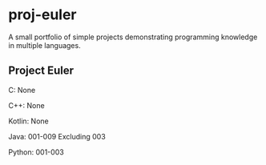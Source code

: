 # proj-euler

A small portfolio of simple projects demonstrating programming knowledge in multiple languages.

Project Euler
------
C: None

C++: None

Kotlin: None

Java: 001-009 Excluding 003

Python: 001-003
